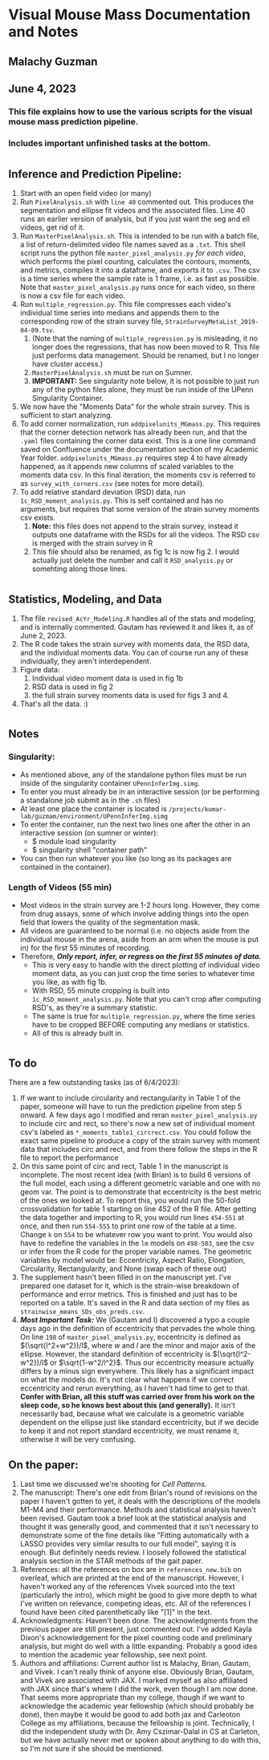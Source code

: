 # Visual Mouse Mass Documentation and Notes
## Malachy Guzman
## June 4, 2023
### This file explains how to use the various scripts for the visual mouse mass prediction pipeline.
### Includes important unfinished tasks at the bottom.
#
## Inference and Prediction Pipeline: 
1. Start with an open field video (or many)
2. Run `PixelAnalysis.sh` with `line 40` commented out. This produces the segmentation and ellipse fit videos and the associated files. Line 40 runs an earlier version of analysis, but if you just want the seg and ell videos, get rid of it.
3. Run `MasterPixelAnalysis.sh`. This is intended to be run with a batch file, a list of return-delimited video file names saved as a `.txt`. This shell script runs the python file `master_pixel_analysis.py` *for each video*, which performs the pixel counting, calculates the contours, moments, and metrics, compiles it into a dataframe, and exports it to `.csv`. The csv is a time series where the sample rate is 1 frame, i.e. as fast as possible. Note that `master_pixel_analysis.py` runs once for each video, so there is now a csv file for each video.
4. Run `multiple_regression.py`. This file compresses each video's individual time series into medians and appends them to the corresponding row of the strain survey file, `StrainSurveyMetaList_2019-04-09.tsv`. 
   1. (Note that the naming of `multiple_regression.py` is misleading, it no longer does the regressions, that has now been moved to R. This file just performs data management. Should be renamed, but I no longer have cluster access.) 
   2. `MasterPixelAnalysis.sh` must be run on Sumner. 
   3. **IMPORTANT:** See singularity note below, it is not possible to just run any of the python files alone, they must be run inside of the UPenn Singularity Container. 
5. We now have the "Moments Data" for the whole strain survey. This is sufficient to start analyzing.
6. To add corner normalization, run `addpixelunits_MGmass.py`. This requires that the corner detection network has already been run, and that the `.yaml` files containing the corner data exist. This is a one line command saved on Confluence under the documentation section of my Academic Year folder. `addpixelunits_MGmass.py` requires step 4 to have already happened, as it appends new columns of scaled variables to the moments data csv. In this final iteration, the moments csv is referred to as `survey_with_corners.csv` (see notes for more detail).
7. To add relative standard deviation (RSD) data, run `1c_RSD_moment_analysis.py`. This is self contained and has no arguments, but requires that some version of the strain survey moments csv exists. 
   1. **Note:** this files does not append to the strain survey, instead it outputs one dataframe with the RSDs for all the videos. The RSD csv is merged with the strain survey in R
   2. This file should also be renamed, as fig 1c is now fig 2. I would actually just delete the number and call it `RSD_analysis.py` or somehting along those lines. 

#
## Statistics, Modeling, and Data
1. The file `revised_AcYr_Modeling.R` handles all of the stats and modeling, and is internally commented. Gautam has reviewed it and likes it, as of June 2, 2023.
2. The R code takes the strain survey with moments data, the RSD data, and the individual moments data. You can of course run any of these individually, they aren't interdependent. 
3. Figure data:
   1. Individual video moment data is used in fig 1b
   2. RSD data is used in fig 2
   3. the full strain survey moments data is used for figs 3 and 4.
4. That's all the data. :) 
   
#
## Notes

### Singularity:
- As mentioned above, any of the standalone python files must be run inside of the singularity container `UPennInferImg.simg`.
- To enter you must already be in an interactive session (or be performing a standalone job submit as in the `.sh` files)
- At least one place the container is located is `/projects/kumar-lab/guzmam/environment/UPennInferImg.simg`
- To enter the container, run the next two lines one after the other in an interactive session (on sumner or winter):
  - $ module load singularity
  - $ singularity shell "container path"
- You can then run whatever you like (so long as its packages are contained in the container).

### Length of Videos (55 min)
- Most videos in the strain survey are 1-2 hours long. However, they come from drug assays, some of which involve adding things into the open field that lowers the quality of the segmentation mask.
- All videos are guaranteed to be normal (i.e. no objects aside from the individual mouse in the arena, aside from an arm when the mouse is put in) for the first 55 minutes of recording.
- Therefore, ***Only report, infer, or regress on the first 55 minutes of data.*** 
  - This is very easy to handle with the direct plotting of individual video moment data, as you can just crop the time series to whatever time you like, as with fig 1b. 
  - With RSD, 55 minute cropping is built into `1c_RSD_moment_analysis.py`. Note that you can't crop after computing RSD's, as they're a summary statistic. 
  - The same is true for `multiple_regression.py`, where the time series have to be cropped BEFORE computing any medians or statistics. 
  - All of this is already built in. 

#
## To do
There are a few outstanding tasks (as of 6/4/2023):

1. If we want to include circularity and rectangularity in Table 1 of the paper, someone will have to run the prediction pipeline from step 5 onward. A few days ago I modified and reran `master_pixel_analysis.py` to include circ and rect, so there's now a new set of individual moment csv's labeled as `*_moments_table1_circrect.csv`. You could follow the exact same pipeline to produce a copy of the strain survey with moment data that includes circ and rect, and from there follow the steps in the R file to report the performance
2. On this same point of circ and rect, Table 1 in the manuscript is incomplete. The most recent idea (with Brian) is to build 6 versions of the full model, each using a different geometric variable and one with no geom var. The point is to demonstrate that eccentricity is the best metric of the ones we looked at. To report this, you would run the 50-fold crossvalidation for table 1 starting on line 452 of the R file. After getting the data together and importing to R, you would run lines `454-551` at once, and then run `554-555` to print one row of the table at a time. Change `k` on `554` to be whatever row you want to print. You would also have to redefine the variables in the `lm` models on `498-503`, see the csv or infer from the R code for the proper variable names. The geometric variables by model would be: Eccentricity, Aspect Ratio, Elongation, Circularity, Rectangularity, and None (swap each of these out)
3. The supplement hasn't been filled in on the manuscript yet. I've prepared one dataset for it, which is the strain-wise breakdown of performance and error metrics. This is finished and just has to be reported on a table. It's saved in the R and data section of my files as `strainwise_means_SDs_obs_preds.csv`. 
4. ***Most Important Task:*** We (Gautam and I) discovered a typo a couple days ago in the definition of eccentricity that pervades the whole thing. On line `198` of `master_pixel_analysis.py`, eccentricity is defined as $(\sqrt{l^2+w^2})/l$, where $w$ and $l$ are the minor and major axis of the ellipse. However, the standard definition of eccentricity is $(\sqrt{l^2-w^2})/l$ or $\sqrt{1-w^2/l^2}$. Thus our eccentricity measure actually differs by a minus sign everywhere. This likely has a significant impact on what the models do. It's not clear what happens if we correct eccentricity and rerun everything, as I haven't had time to get to that. **Confer with Brian, all this stuff was carried over from his work on the sleep code, so he knows best about this (and generally).** It isn't necessarily bad, because what we calculate is a geometric variable dependent on the ellipse just like standard eccentricity, but if we decide to keep it and not report standard eccentricity, we must rename it, otherwise it will be very confusing. 
   
## On the paper:
1. Last time we discussed we're shooting for *Cell Patterns*. 
2. The manuscript: There's one edit from Brian's round of revisions on the paper I haven't gotten to yet, it deals with the descriptions of the models M1-M4 and their performance. Methods and statistical analysis haven't been revised. Gautam took a brief look at the statistical analysis and thought it was generally good, and commented that it isn't necessary to demonstrate some of the fine details like "Fitting automatically with a LASSO provides very similar results to our full model", saying it is enough. But definitely needs review. I loosely followed the statistical analysis section in the STAR methods of the gait paper. 
3. References: all the references on box are in `references_new.bib` on overleaf, which are printed at the end of the manuscript. However, I haven't worked any of the references Vivek sourced into the text (particularly the intro), which might be good to give more depth to what I've written on relevance, competing ideas, etc. All of the references I found have been cited parenthetically like "[1]" in the text. 
4. Acknowledgments: Haven't been done. The acknowledgments from the previous paper are still present, just commented out.  I've added Kayla Dixon's acknowledgement for the pixel counting code and preliminary analysis, but might do well with a little expanding. Probably a good idea to mention the academic year fellowship, see next point.  
5. Authors and affiliations: Current author list is Malachy, Brian, Gautam, and Vivek. I can't really think of anyone else. Obviously Brian, Gautam, and Vivek are associated with JAX. I marked myself as also affiliated with JAX since that's where I did the work, even though I am now done. That seems more appropriate than my college, though if we want to acknowledge the academic year fellowship (which should probably be done), then maybe it would be good to add both jax and Carleoton College as my affiliations, because the fellowship is joint. Technically, I did the independent study with Dr. Amy Cszimar-Dalal in CS at Carleton, but we have actually never met or spoken about anything to do with this, so I'm not sure if she should be mentioned. 
